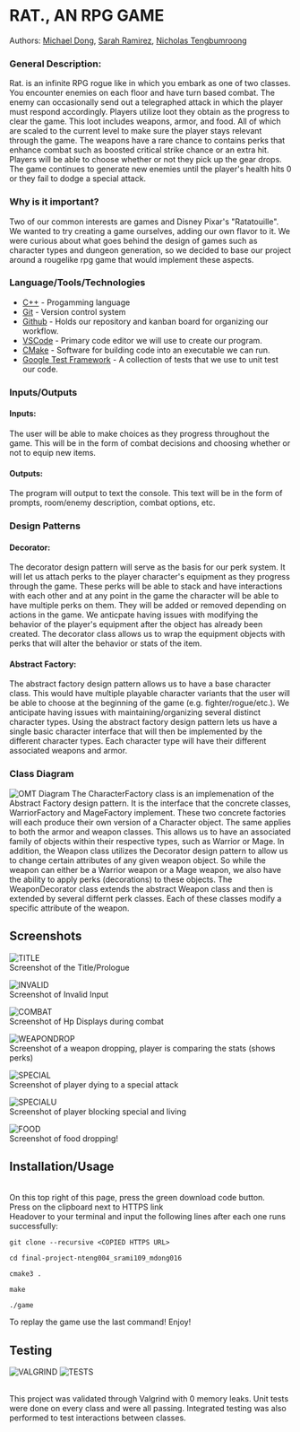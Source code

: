 # RAT., AN RPG GAME

  Authors: [Michael Dong](https://github.com/toothnnail), [Sarah Ramirez](https://github.com/Sarah-Rami27), [Nicholas Tengbumroong](https://github.com/nicholastengbumroong)

 ### General Description:
 >  
  Rat. is an infinite RPG rogue like in which you embark as one of two classes. You encounter enemies on each floor and have turn based combat. The enemy can occasionally send out a telegraphed attack in which the player must respond accordingly. Players utilize loot they obtain as the progress to clear the game. This loot includes weapons, armor, and food. All of which are scaled to the current level to make sure the player stays relevant through the game. The weapons have a rare chance to contains perks that enhance combat such as boosted critical strike chance or an extra hit. Players will be able to choose whether or not they pick up the gear drops. The game continues to generate new enemies until the player's health hits 0 or they fail to dodge a special attack.
 > 
 ### Why is it important?
  Two of our common interests are games and Disney Pixar's "Ratatouille". We wanted to try creating a game ourselves, adding our own flavor to it. We were curious about what goes behind the design of games such as character types and dungeon generation, so we decided to base our project around a rougelike rpg game that would implement these aspects. 
 > 
 ### Language/Tools/Technologies
  * [C++](https://www.cplusplus.com/) - Progamming language
  * [Git](https://git-scm.com/) - Version control system 
  * [Github](https://github.com/) - Holds our repository and kanban board for organizing our workflow. 
  * [VSCode](https://code.visualstudio.com/) - Primary code editor we will use to create our program.
  * [CMake](https://cmake.org/) - Software for building code into an executable we can run. 
  * [Google Test Framework](https://github.com/google/googletest) - A collection of tests that we use to unit test our code. 
 
 ### Inputs/Outputs
  #### Inputs: 
   The user will be able to make choices as they progress throughout the game. This will be in the form of combat decisions and choosing whether or not to equip new items.  
  #### Outputs: 
   The program will output to text the console. This text will be in the form of prompts, room/enemy description, combat options, etc.  
 
 ### Design Patterns
  #### Decorator: 
  The decorator design pattern will serve as the basis for our perk system. It will let us attach perks to the player character's equipment as they progress through the game. These perks will be able to stack and have interactions with each other and at any point in the game the character will be able to have multiple perks on them. They will be added or removed depending on actions in the game. We anticpate having issues with modifying the behavior of the player's equipment after the object has already been created. The decorator class allows us to wrap the equipment objects with perks that will alter the behavior or stats of the item.
  #### Abstract Factory:
  The abstract factory design pattern allows us to have a base character class. This would have multiple playable character variants that the user will be able to choose at the beginning of the game (e.g. fighter/rogue/etc.). We anticipate having issues with maintaining/organizing several distinct character types. Using the abstract factory design pattern lets us have a single basic character interface that will then be implemented by the different character types. Each character type will have their different associated weapons and armor.
 
### Class Diagram
![OMT Diagram](https://github.com/cs100/final-project-nteng004_srami109_mdong016/blob/master/DesignDocuments/OmtV6.png)
The CharacterFactory class is an implemenation of the Abstract Factory design pattern. It is the interface that the concrete classes, WarriorFactory and MageFactory implement. These two concrete factories will each produce their own version of a Character object. The same applies to both the armor and weapon classes. This allows us to have an associated family of objects within their respective types, such as Warrior or Mage.
In addition, the Weapon class utilizes the Decorator design pattern to allow us to change certain attributes of any given weapon object. So while the weapon can either be a Warrior weapon or a Mage weapon, we also have the ability to apply perks (decorations) to these objects. The WeaponDecorator class extends the abstract Weapon class and then is extended by several differnt perk classes. Each of these classes modify a specific attribute of the weapon. 
 
 ## Screenshots
 ![TITLE](https://github.com/cs100/final-project-nteng004_srami109_mdong016/blob/master/Screenshots/title.png)
 <br /> Screenshot of the Title/Prologue
 
 ![INVALID](https://github.com/cs100/final-project-nteng004_srami109_mdong016/blob/master/Screenshots/invalidInput.png)
 <br /> Screenshot of Invalid Input
 
 ![COMBAT](https://github.com/cs100/final-project-nteng004_srami109_mdong016/blob/master/Screenshots/combatHealth.png)
 <br /> Screenshot of Hp Displays during combat
 
 ![WEAPONDROP](https://github.com/cs100/final-project-nteng004_srami109_mdong016/blob/master/Screenshots/WeaponDropComparison.png)
 <br /> Screenshot of a weapon dropping, player is comparing the stats (shows perks)
 
 ![SPECIAL](https://github.com/cs100/final-project-nteng004_srami109_mdong016/blob/master/Screenshots/unblockedSpecial.png)
 <br /> Screenshot of player dying to a special attack
 
 ![SPECIALU](https://github.com/cs100/final-project-nteng004_srami109_mdong016/blob/master/Screenshots/blockedSpecial.png)
 <br /> Screenshot of player blocking special and living
 
 ![FOOD](https://github.com/cs100/final-project-nteng004_srami109_mdong016/blob/master/Screenshots/food.png)
 <br /> Screenshot of food dropping!
 
 ## Installation/Usage
 <br /> On this top right of this page, press the green download code button.
 <br /> Press on the clipboard next to HTTPS link
 <br /> Headover to your terminal and input the following lines after each one runs successfully:
  ```
  git clone --recursive <COPIED HTTPS URL>
  
  cd final-project-nteng004_srami109_mdong016
  
  cmake3 .
  
  make
  
  ./game
  ```
 To replay the game use the last command! Enjoy!
 ## Testing
 
 ![VALGRIND](https://github.com/cs100/final-project-nteng004_srami109_mdong016/blob/master/Screenshots/valgrind.png)
 ![TESTS](https://github.com/cs100/final-project-nteng004_srami109_mdong016/blob/master/Screenshots/tests.png)
 
 <br /> This project was validated through Valgrind with 0 memory leaks. Unit tests were done on every class and were all passing. Integrated testing was also performed to test interactions between classes. 
 
